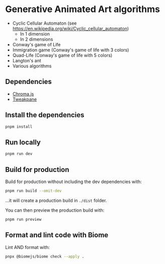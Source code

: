 # Generative Animated Art algorithms

- Cyclic Cellular Automaton (see https://en.wikipedia.org/wiki/Cyclic_cellular_automaton)
  - In 1 dimension
  - In 2 dimensions
- Conway's game of Life
- Immigration game (Conway's game of life with 3 colors)
- Quad-Life  (Conway's game of life with 5 colors)
- Langton's ant
- Various algorithms

## Dependencies

- [Chroma.js](https://github.com/gka/chroma.js/)
- [Tweakpane](https://github.com/cocopon/tweakpane)

## Install the dependencies

```bash
pnpm install
```

## Run locally

```bash
pnpm run dev
```

## Build for production

Build for production without including the dev dependencies with:
```bash
pnpm run build --omit-dev
```
...it will create a production build in `./dist` folder.

You can then preview the production build with:
```bash
pnpm run preview
```

## Format and lint code with Biome

Lint AND format with:
```bash
pnpx @biomejs/biome check --apply .
```
